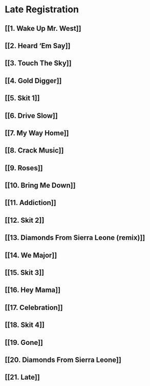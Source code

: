 # Late Registration

## [[1. Wake Up Mr. West]]

## [[2. Heard ‘Em Say]]

## [[3. Touch The Sky]]

## [[4. Gold Digger]]

## [[5. Skit 1]]

## [[6. Drive Slow]]

## [[7. My Way Home]]

## [[8. Crack Music]]

## [[9. Roses]]

## [[10. Bring Me Down]]

## [[11. Addiction]]

## [[12. Skit 2]]

## [[13. Diamonds From Sierra Leone (remix)]]

## [[14. We Major]]

## [[15. Skit 3]]

## [[16. Hey Mama]]

## [[17. Celebration]]

## [[18. Skit 4]]

## [[19. Gone]]

## [[20. Diamonds From Sierra Leone]]

## [[21. Late]]
